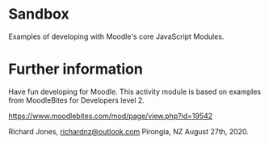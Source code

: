 Sandbox
=======
Examples of developing with Moodle's core JavaScript Modules.

Further information
===================
Have fun developing for Moodle.  This activity module is based on
examples from MoodleBites for Developers level 2.

https://www.moodlebites.com/mod/page/view.php?id=19542

Richard Jones, richardnz@outlook.com
Pirongia, NZ
August 27th, 2020.